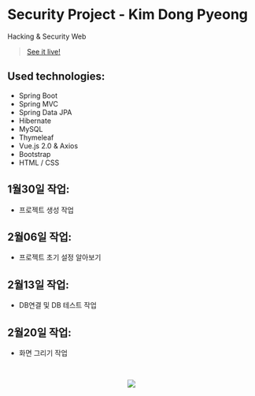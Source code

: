 # Security Project - Kim Dong Pyeong

Hacking & Security Web

> [See it live!](http://localhost:8085/)

## Used technologies:
- Spring Boot
- Spring MVC
- Spring Data JPA
- Hibernate
- MySQL
- Thymeleaf
- Vue.js 2.0 & Axios
- Bootstrap
- HTML / CSS

## 1월30일 작업:
- 프로젝트 생성 작업

## 2월06일 작업:
- 프로젝트 초기 설정 알아보기

## 2월13일 작업:
- DB연결 및 DB 테스트 작업

## 2월20일 작업:
- 화면 그리기 작업

<br />

<p align="center">
    <img src="D:\Project\security\src\main\resources\templates\security\Vector.png"/> 
</p>
